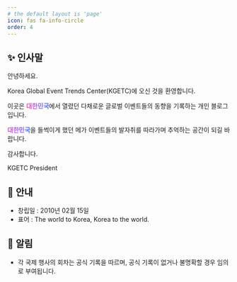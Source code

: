 ```yaml
---
# the default layout is 'page'
icon: fas fa-info-circle
order: 4
---
```

## ✨ 인사말
안녕하세요.

Korea Global Event Trends Center(KGETC)에 오신 것을 환영합니다.

이곳은 <span style="background: text linear-gradient(to right, #FF43A8, #BE5DFA, #776CFF, #4172F2); font-weight: bold; -webkit-background-clip: text; -webkit-text-fill-color: transparent;">대한민국</span>에서 열렸던 다채로운 글로벌 이벤트들의 동향을 기록하는 개인 블로그입니다.

<span style="background: text linear-gradient(to right, #FF43A8, #BE5DFA, #776CFF, #4172F2); font-weight: bold; -webkit-background-clip: text; -webkit-text-fill-color: transparent;">대한민국</span>을 들썩이게 했던 메가 이벤트들의 발자취를 따라가며 추억하는 공간이 되길 바랍니다.

감사합니다.

KGETC President

## 🧭 안내
* 창립일 : 2010년 02월 15일
* 표어 : The world to Korea, Korea to the world.

## 📢 알림
* 각 국제 행사의 회차는 공식 기록을 따르며, 공식 기록이 없거나 불명확할 경우 임의로 부여됩니다.
